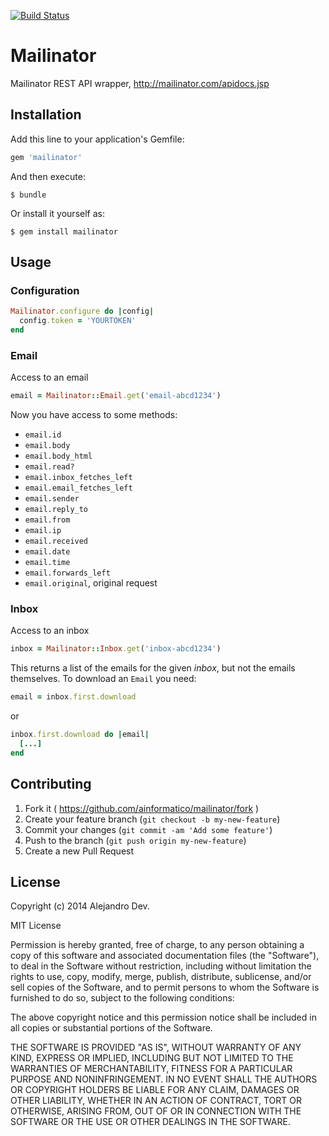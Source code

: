 [![Build Status](https://travis-ci.org/ainformatico/mailinator.svg)](https://travis-ci.org/ainformatico/mailinator)

# Mailinator

Mailinator REST API wrapper, http://mailinator.com/apidocs.jsp

## Installation

Add this line to your application's Gemfile:

```ruby
gem 'mailinator'
```

And then execute:

    $ bundle

Or install it yourself as:

    $ gem install mailinator

## Usage

### Configuration

```ruby
Mailinator.configure do |config|
  config.token = 'YOURTOKEN'
end
```

### Email

Access to an email

```ruby
email = Mailinator::Email.get('email-abcd1234')
```

Now you have access to some methods:

* `email.id`
* `email.body`
* `email.body_html`
* `email.read?`
* `email.inbox_fetches_left`
* `email.email_fetches_left`
* `email.sender`
* `email.reply_to`
* `email.from`
* `email.ip`
* `email.received`
* `email.date`
* `email.time`
* `email.forwards_left`
* `email.original`, original request

### Inbox

Access to an inbox

```ruby
inbox = Mailinator::Inbox.get('inbox-abcd1234')
```

This returns a list of the emails for the given _inbox_, but not the emails themselves.
To download an `Email` you need:

```ruby
email = inbox.first.download
```

or

```ruby
inbox.first.download do |email|
  [...]
end
```

## Contributing

1. Fork it ( https://github.com/ainformatico/mailinator/fork )
2. Create your feature branch (`git checkout -b my-new-feature`)
3. Commit your changes (`git commit -am 'Add some feature'`)
4. Push to the branch (`git push origin my-new-feature`)
5. Create a new Pull Request


## License

Copyright (c) 2014 Alejandro Dev.

MIT License

Permission is hereby granted, free of charge, to any person obtaining a copy of this software and associated documentation files (the "Software"), to deal in the Software without restriction, including without limitation the rights to use, copy, modify, merge, publish, distribute, sublicense, and/or sell copies of the Software, and to permit persons to whom the Software is furnished to do so, subject to the following conditions:

The above copyright notice and this permission notice shall be included in all copies or substantial portions of the Software.

THE SOFTWARE IS PROVIDED "AS IS", WITHOUT WARRANTY OF ANY KIND, EXPRESS OR IMPLIED, INCLUDING BUT NOT LIMITED TO THE WARRANTIES OF MERCHANTABILITY, FITNESS FOR A PARTICULAR PURPOSE AND NONINFRINGEMENT. IN NO EVENT SHALL THE AUTHORS OR COPYRIGHT HOLDERS BE LIABLE FOR ANY CLAIM, DAMAGES OR OTHER LIABILITY, WHETHER IN AN ACTION OF CONTRACT, TORT OR OTHERWISE, ARISING FROM, OUT OF OR IN CONNECTION WITH THE SOFTWARE OR THE USE OR OTHER DEALINGS IN THE SOFTWARE.
